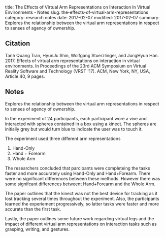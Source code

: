 title: The Effects of Virtual Arm Representations on Interaction In Virtual Environments - Notes
slug: the-effects-of-virtual-arm-representations
category: research notes
date: 2017-02-07
modified: 2017-02-07
summary: Explores the relationship between the virtual arm representations in respect to senses of agency of ownership.

## Citation

Tanh Quang Tran, HyunJu Shin, Wolfgang Stuerzlinger, and JungHyun Han. 2017. Effects of virtual arm representations on interaction in virtual environments. In Proceedings of the 23rd ACM Symposium on Virtual Reality Software and Technology (VRST '17). ACM, New York, NY, USA, Article 40, 9 pages.

## Notes

Explores the relationship between the virtual arm representations in respect to senses of agency of ownership.

In the experiment of 24 participants, each participant wore a vive and interacted with spheres contained in a box using a kinect. The spheres are initially grey but would turn blue to indicate the user was to touch it.

The experiment used three different arm representations

1. Hand-Only
2. Hand + Forearm
3. Whole Arm

The researchers concluded that parcipants were completeing the tasks faster and more accurately using Hand-Only and Hand+Forearm. There were no significant differences between these methods. However there was some signifcant differences betweent Hand+Forearm and the Whole Arm.

The paper outlines that the kinect was not the best device for tracking as it lost tracking several times throughout the experiment. Also, the participants learned the experiement progressively, so latter tasks were faster and more accurate than the first task.

Lastly, the paper outlines some future work regarding virtual legs and the impact of different virtual arm representations on interaction tasks such as grasping, writing, and gestures.
